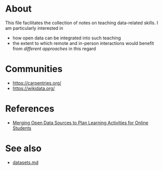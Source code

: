 # About

This file facilitates the collection of notes on teaching data-related skills. I am particularly interested in 
- how open data can be integrated into such teaching 
- the extent to which remote and in-person interactions would benefit from *different approaches* in this regard

# Communities

* https://carpentries.org/
* https://wikidata.org/

# References

* [Merging Open Data Sources to Plan Learning Activities for Online Students](https://doi.org/10.1109/IV.2019.00058)

# See also 

* [datasets.md](datasets.md)
